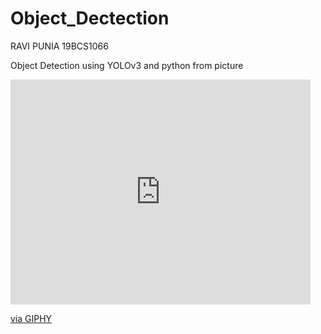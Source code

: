 # Object_Dectection
RAVI PUNIA
19BCS1066

Object Detection using YOLOv3 and python from picture

<iframe src="https://giphy.com/embed/jRTlHjXwkw43WRgCnW" width="480" height="360" frameBorder="0" class="giphy-embed" allowFullScreen></iframe><p><a href="https://giphy.com/gifs/face-scan-facerecognition-jRTlHjXwkw43WRgCnW">via GIPHY</a></p>
